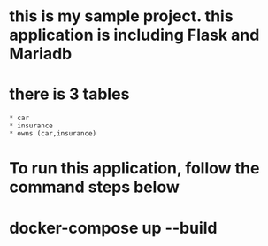 # this is my sample project. this application is including Flask and Mariadb
# there is 3 tables 
    * car
    * insurance
    * owns (car,insurance)
# To run this application, follow the command steps below
# docker-compose up --build
